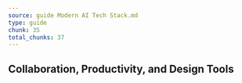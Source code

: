 ```yaml
---
source: guide Modern AI Tech Stack.md
type: guide
chunk: 35
total_chunks: 37
---
```


## Collaboration, Productivity, and Design Tools
